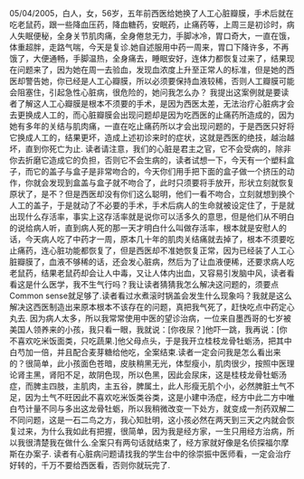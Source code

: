 05/04/2005，白人，女，56岁，五年前西医给她换了人工心脏瓣膜，手术后就在吃老鼠药，跟一些降血压药，降血糖药，安眠药，止痛药等，上周三是初诊时，病人失眠便秘，全身关节肌肉痛，全身倦怠无力，手脚冰冷，胃口奇大，一直在饿，体重超胖，走路气喘，今天是复诊.她自述服用中药一周来，胃口下降许多，不再饿了，大便通畅，手脚温热，全身痛去，睡眠安好，连体力都恢复过来了，结果现在问题来了，因为她在周一去验血，发现血浓度上升至正常人的标准，但是她的西医却警告她，你已经是人工心瓣膜，所以必须要保持血液较稀，否则人工瓣膜可能会阻塞住，引起急性心脏病，很危险的，她问我怎么办？
我提出这案例就是要读者了解这人工心瓣膜是根本不须要的手术，是因为西医太差，无法治疗心脏病才会去更换成人工的，而心脏瓣膜会出现问题却是因为吃西医的止痛药所造成的，因为她有多年的关结与肌肉痛，一直在吃止痛药所以才会出现问题的，于是西医只好将它换成人工的，结果更坏，造成上述初诊来时的症状，这就是西医的绝技，越治越坏，直到你死亡为止.
读者请注意，我们的心脏是君主之官，它不会受病的，除非你去折磨它造成它的负担，否则它不会生病的，读者试想一下，今天有一个塑料盒子，而它的盖子与盒子是非常吻合的，今天你们用手把下面的盒子做一个挤压的动作，你就会发现到盒盖与盒子就不吻合了，此时只须要将手放开，形状立刻就恢复原状了，是不？但是西医却没有你们这么聪明，他们一看不吻合，立刻就想到换个人工的盖子，于是就动了不必要的手术，手术后病人的生命就被设定住了，于是就出现什么存活率，事实上这存活率就是说你可以活多久的意思，但是他们从不明白的说给病人听，直到病人死的那一天才明白什么叫做存活率，根本就是安慰人的话，今天病人吃了中药才一周，原本几十年的肌肉关结痛就去掉了，根本不须要吃止痛药，连心脏功能都恢复了，但是西医却不准她恢复正常，因为已经装了人工心脏瓣膜了，血液不够稀的话，还会发心脏病，然后为了让血液便稀，还要求病人吃老鼠药，结果老鼠药却会让人中毒，又让人体内出血，又容易引发脑中风，读者看看这是什么医学，我不生气行吗？我让读者猜猜我怎么解决这问题的，须要点Common sense就足够了.读者看过水煮滚时锅盖会发生什么现象吗？我就是这么解决这西医制造出来原本根本不该存在的问题，真把我气死了，赶快吃点中药定心丸去.
因为病人太多，所以我常常使用中医的望诊治病，一位来自墨西哥的七岁被美国人领养来的小孩，我只看一眼，我就说：[你夜尿？]他吓一跳，我再说：[你不喜欢吃米饭面类，只吃蔬果.]他父母点头，于是我开立桂枝龙骨牡蛎汤，把其中白芍加一倍，并且配合麦芽糖给他吃，全案结束.读者一定会问我是怎么看出来的？很简单，此小孩面色苍暗，皮肤稍黑无光，体型瘦小，肌肉很少，按照中医理论肾主黑，肾阳不足，故阴色现，所以色黑，因此会尿床，这是桂枝龙骨牡蛎汤症，而脾主四肢，主肌肉，主五谷，脾属土，此人形瘦无肌个小，必然脾脏土气不足，因为土气不旺因此不喜欢吃米饭类谷类，这是小建中汤症，经方中此二方中唯白芍计量不同与多出这龙骨牡蛎，所以我稍微改变一下处方，就变成一剂药双解二不同问题，这是一石二鸟之方，我心知肚明，这小孩必然在两天到三天之内就会恢复过来，为什么我如此有把握，很简单，因为我是经方家，一生只用经方治病，所以我很清楚我在做什么.全案只有两句话就结束了，经方家就好像是名侦探福尔摩斯在办案子.
读者有心脏病问题请找我的学生台中的徐崇振中医师看，一定会治疗好转的，千万不要给西医看，否则你就玩完了.